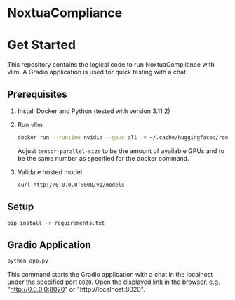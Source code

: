 # NoxtuaCompliance

# Get Started

This repository contains the logical code to run NoxtuaCompliance with vllm. A Gradio application is used for quick testing with a chat.

## Prerequisites

1. Install Docker and Python (tested with version 3.11.2)
2. Run vllm

    ```sh
    docker run --runtime nvidia --gpus all -v ~/.cache/huggingface:/root/.cache/huggingface -p 8000:8000 --ipc=host vllm/vllm-openai:v0.6.6.post1 --model xaynetwork/NoxtuaCompliance --tensor-parallel-size=8 --disable-log-requests --max-model-len 120000 --gpu-memory-utilization 0.95
    ```

    Adjust `tensor-parallel-size` to be the amount of available GPUs and to be the same number as specified for the docker command.

3. Validate hosted model

    ```sh
    curl http://0.0.0.0:8000/v1/models
    ```

## Setup

```sh
pip install -r requirements.txt
```

## Gradio Application

```sh
python app.py
```

This command starts the Gradio application with a chat in the localhost under the specified port `8020`. Open the displayed link in the browser, e.g. "http://0.0.0.0:8020" or "http://localhost:8020".